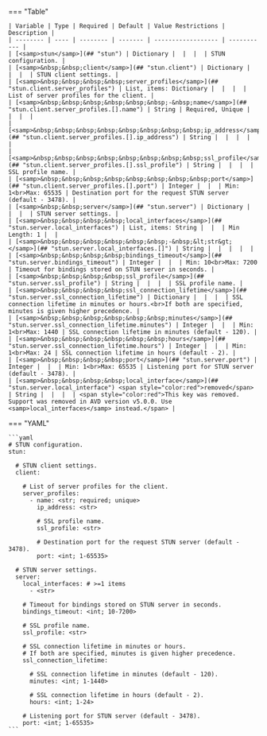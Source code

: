 <!--
  ~ Copyright (c) 2024 Arista Networks, Inc.
  ~ Use of this source code is governed by the Apache License 2.0
  ~ that can be found in the LICENSE file.
  -->
=== "Table"

    | Variable | Type | Required | Default | Value Restrictions | Description |
    | -------- | ---- | -------- | ------- | ------------------ | ----------- |
    | [<samp>stun</samp>](## "stun") | Dictionary |  |  |  | STUN configuration. |
    | [<samp>&nbsp;&nbsp;client</samp>](## "stun.client") | Dictionary |  |  |  | STUN client settings. |
    | [<samp>&nbsp;&nbsp;&nbsp;&nbsp;server_profiles</samp>](## "stun.client.server_profiles") | List, items: Dictionary |  |  |  | List of server profiles for the client. |
    | [<samp>&nbsp;&nbsp;&nbsp;&nbsp;&nbsp;&nbsp;-&nbsp;name</samp>](## "stun.client.server_profiles.[].name") | String | Required, Unique |  |  |  |
    | [<samp>&nbsp;&nbsp;&nbsp;&nbsp;&nbsp;&nbsp;&nbsp;&nbsp;ip_address</samp>](## "stun.client.server_profiles.[].ip_address") | String |  |  |  |  |
    | [<samp>&nbsp;&nbsp;&nbsp;&nbsp;&nbsp;&nbsp;&nbsp;&nbsp;ssl_profile</samp>](## "stun.client.server_profiles.[].ssl_profile") | String |  |  |  | SSL profile name. |
    | [<samp>&nbsp;&nbsp;&nbsp;&nbsp;&nbsp;&nbsp;&nbsp;&nbsp;port</samp>](## "stun.client.server_profiles.[].port") | Integer |  |  | Min: 1<br>Max: 65535 | Destination port for the request STUN server (default - 3478). |
    | [<samp>&nbsp;&nbsp;server</samp>](## "stun.server") | Dictionary |  |  |  | STUN server settings. |
    | [<samp>&nbsp;&nbsp;&nbsp;&nbsp;local_interfaces</samp>](## "stun.server.local_interfaces") | List, items: String |  |  | Min Length: 1 |  |
    | [<samp>&nbsp;&nbsp;&nbsp;&nbsp;&nbsp;&nbsp;-&nbsp;&lt;str&gt;</samp>](## "stun.server.local_interfaces.[]") | String |  |  |  |  |
    | [<samp>&nbsp;&nbsp;&nbsp;&nbsp;bindings_timeout</samp>](## "stun.server.bindings_timeout") | Integer |  |  | Min: 10<br>Max: 7200 | Timeout for bindings stored on STUN server in seconds. |
    | [<samp>&nbsp;&nbsp;&nbsp;&nbsp;ssl_profile</samp>](## "stun.server.ssl_profile") | String |  |  |  | SSL profile name. |
    | [<samp>&nbsp;&nbsp;&nbsp;&nbsp;ssl_connection_lifetime</samp>](## "stun.server.ssl_connection_lifetime") | Dictionary |  |  |  | SSL connection lifetime in minutes or hours.<br>If both are specified, minutes is given higher precedence. |
    | [<samp>&nbsp;&nbsp;&nbsp;&nbsp;&nbsp;&nbsp;minutes</samp>](## "stun.server.ssl_connection_lifetime.minutes") | Integer |  |  | Min: 1<br>Max: 1440 | SSL connection lifetime in minutes (default - 120). |
    | [<samp>&nbsp;&nbsp;&nbsp;&nbsp;&nbsp;&nbsp;hours</samp>](## "stun.server.ssl_connection_lifetime.hours") | Integer |  |  | Min: 1<br>Max: 24 | SSL connection lifetime in hours (default - 2). |
    | [<samp>&nbsp;&nbsp;&nbsp;&nbsp;port</samp>](## "stun.server.port") | Integer |  |  | Min: 1<br>Max: 65535 | Listening port for STUN server (default - 3478). |
    | [<samp>&nbsp;&nbsp;&nbsp;&nbsp;local_interface</samp>](## "stun.server.local_interface") <span style="color:red">removed</span> | String |  |  |  | <span style="color:red">This key was removed. Support was removed in AVD version v5.0.0. Use <samp>local_interfaces</samp> instead.</span> |

=== "YAML"

    ```yaml
    # STUN configuration.
    stun:

      # STUN client settings.
      client:

        # List of server profiles for the client.
        server_profiles:
          - name: <str; required; unique>
            ip_address: <str>

            # SSL profile name.
            ssl_profile: <str>

            # Destination port for the request STUN server (default - 3478).
            port: <int; 1-65535>

      # STUN server settings.
      server:
        local_interfaces: # >=1 items
          - <str>

        # Timeout for bindings stored on STUN server in seconds.
        bindings_timeout: <int; 10-7200>

        # SSL profile name.
        ssl_profile: <str>

        # SSL connection lifetime in minutes or hours.
        # If both are specified, minutes is given higher precedence.
        ssl_connection_lifetime:

          # SSL connection lifetime in minutes (default - 120).
          minutes: <int; 1-1440>

          # SSL connection lifetime in hours (default - 2).
          hours: <int; 1-24>

        # Listening port for STUN server (default - 3478).
        port: <int; 1-65535>
    ```

